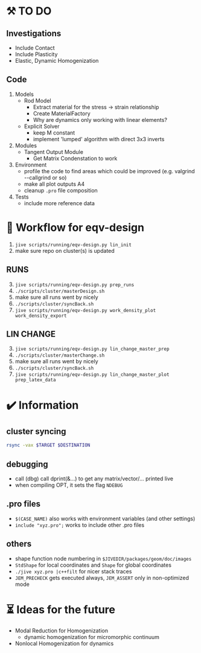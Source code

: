 # :hammer_and_pick: TO DO 
## Investigations
- Include Contact
- Include Plasticity
- Elastic, Dynamic Homogenization
## Code
1. Models
    - Rod Model
      - Extract material for the stress -> strain relationship
      - Create MaterialFactory
      - Why are dynamics only working with linear elements?
    - Explicit Solver
      - keep M constant
      - implement 'lumped' algorithm with direct 3x3 inverts
1. Modules
    - Tangent Output Module
      - Get Matrix Condenstation to work
1. Environment
    - profile the code to find areas which could be improved (e.g. valgrind --callgrind or so)
    - make all plot outputs A4
    - cleanup `.pro` file composition
1. Tests
    - include more reference data
 
# :arrows_counterclockwise: Workflow for eqv-design
1. `jive scripts/running/eqv-design.py lin_init`
2. make sure repo on cluster(s) is updated
## RUNS
3. `jive scripts/running/eqv-design.py prep_runs`
4. `./scripts/cluster/masterDesign.sh`
5. make sure all runs went by nicely
6. `./scripts/cluster/syncBack.sh`
7. `jive scripts/running/eqv-design.py work_density_plot work_density_export`
## LIN CHANGE
3. `jive scripts/running/eqv-design.py lin_change_master_prep`
4. `./scripts/cluster/masterChange.sh`
5. make sure all runs went by nicely
6. `./scripts/cluster/syncBack.sh`
7. `jive scripts/running/eqv-design.py lin_change_master_plot prep_latex_data`

# :heavy_check_mark: Information
## cluster syncing
``` bash
rsync -vax $TARGET $DESTINATION
```
## debugging
- call (dbg) call dprint(&...) to get any matrix/vector/... printed live
- when compiling OPT, it sets the flag `NDEBUG`
## .pro files
- `$(CASE_NAME)` also works with environment variables (and other settings)
- `include "xyz.pro";` works to include other .pro files
## others
- shape function node numbering in `$JIVEDIR/packages/geom/doc/images`
- `StdShape` for local coordinates and `Shape` for global coordinates
- `./jive xyz.pro |c++filt` for nicer stack traces
- `JEM_PRECHECK` gets executed always, `JEM_ASSERT` only in non-optimized mode

# :hourglass_flowing_sand: Ideas for the future
- Modal Reduction for Homogenization
  - dynamic homogenization for micromorphic continuum
- Nonlocal Homogenization for dynamics
